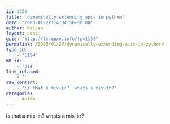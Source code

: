 ```yaml
---
id: 1156
title: 'dynamically extending apis in python'
date: '2003-01-27T14:34:56+00:00'
author: Kellan
layout: post
guid: 'http://lm.quxx.info/?p=1156'
permalink: /2003/01/27/dynamically-extending-apis-in-python/
typo_id:
    - '1154'
mt_id:
    - '314'
link_related:
    - ''
raw_content:
    - 'is that a mix-in?  whats a mix-in?'
categories:
    - Aside
---
```


is that a mix-in? whats a mix-in?